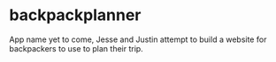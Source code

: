 # backpackplanner
App name yet to come, Jesse and Justin attempt to build a website for backpackers to use to plan their trip.


